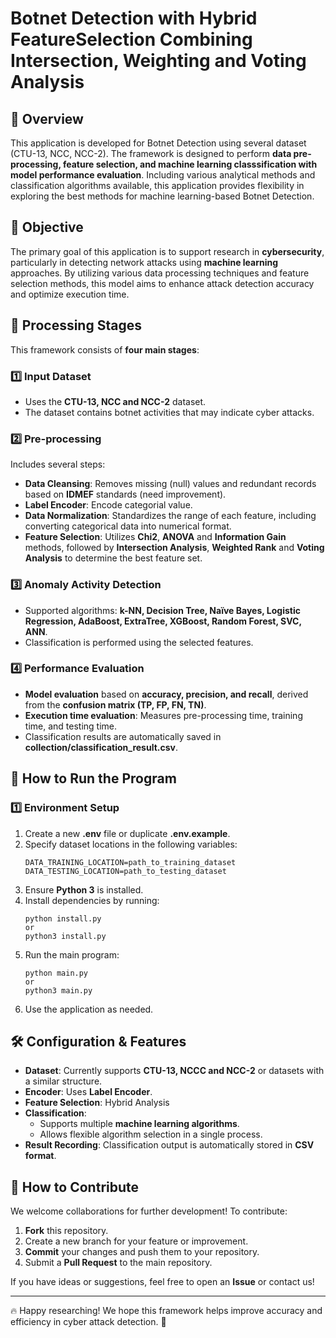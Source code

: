 # Botnet Detection with Hybrid FeatureSelection Combining Intersection, Weighting and Voting Analysis

## 📌 Overview
This application is developed for Botnet Detection using several dataset (CTU-13, NCC, NCC-2). The framework is designed to perform **data pre-processing, feature selection, and machine learning classsification with model performance evaluation**. Including various analytical methods and classification algorithms available, this application provides flexibility in exploring the best methods for machine learning-based Botnet Detection.

## 🎯 Objective
The primary goal of this application is to support research in **cybersecurity**, particularly in detecting network attacks using **machine learning** approaches. By utilizing various data processing techniques and feature selection methods, this model aims to enhance attack detection accuracy and optimize execution time.

## 🔧 Processing Stages
This framework consists of **four main stages**:

### 1️⃣ Input Dataset
- Uses the **CTU-13, NCC and NCC-2** dataset.
- The dataset contains botnet activities that may indicate cyber attacks.

### 2️⃣ Pre-processing
Includes several steps:
- **Data Cleansing**: Removes missing (null) values and redundant records based on **IDMEF** standards (need improvement).
- **Label Encoder**: Encode categorial value.
- **Data Normalization**: Standardizes the range of each feature, including converting categorical data into numerical format.
- **Feature Selection**: Utilizes **Chi2**, **ANOVA** and **Information Gain** methods, followed by **Intersection Analysis**, **Weighted Rank** and **Voting Analysis** to determine the best feature set.

### 3️⃣ Anomaly Activity Detection
- Supported algorithms: **k-NN, Decision Tree, Naïve Bayes, Logistic Regression, AdaBoost, ExtraTree, XGBoost, Random Forest, SVC, ANN**.
- Classification is performed using the selected features.

### 4️⃣ Performance Evaluation
- **Model evaluation** based on **accuracy, precision, and recall**, derived from the **confusion matrix (TP, FP, FN, TN)**.
- **Execution time evaluation**: Measures pre-processing time, training time, and testing time.
- Classification results are automatically saved in **collection/classification_result.csv**.

## 🚀 How to Run the Program
### 1️⃣ Environment Setup
1. Create a new **.env** file or duplicate **.env.example**.
2. Specify dataset locations in the following variables:
   ```
   DATA_TRAINING_LOCATION=path_to_training_dataset
   DATA_TESTING_LOCATION=path_to_testing_dataset
   ```
3. Ensure **Python 3** is installed.
4. Install dependencies by running:
   ```
   python install.py  
   or  
   python3 install.py
   ```
5. Run the main program:
   ```
   python main.py  
   or  
   python3 main.py
   ```
6. Use the application as needed.

## 🛠️ Configuration & Features
- **Dataset**: Currently supports **CTU-13, NCCC and NCC-2** or datasets with a similar structure.
- **Encoder**: Uses **Label Encoder**.
- **Feature Selection**: Hybrid Analysis
- **Classification**:
  - Supports multiple **machine learning algorithms**.
  - Allows flexible algorithm selection in a single process.
- **Result Recording**: Classification output is automatically stored in **CSV format**.

## 🤝 How to Contribute
We welcome collaborations for further development! To contribute:
1. **Fork** this repository.
2. Create a new branch for your feature or improvement.
3. **Commit** your changes and push them to your repository.
4. Submit a **Pull Request** to the main repository.

If you have ideas or suggestions, feel free to open an **Issue** or contact us!

---
🔥 Happy researching! We hope this framework helps improve accuracy and efficiency in cyber attack detection. 🚀

